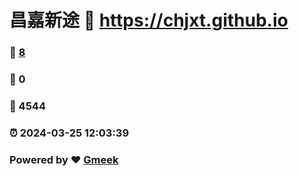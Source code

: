 # 昌嘉新途 :link: https://chjxt.github.io 
### :page_facing_up: [8](https://chjxt.github.io/tag.html) 
### :speech_balloon: 0 
### :hibiscus: 4544 
### :alarm_clock: 2024-03-25 12:03:39 
### Powered by :heart: [Gmeek](https://github.com/Meekdai/Gmeek)
